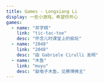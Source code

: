 ```yaml
---
title: Games - Longxiang Li
display: 一些小游戏，希望你开心
games:
  - name: "井字棋"
    link: "tic-tac-toe"
    desc: "怀念儿时课堂上的偷玩"
  - name: "2048"
    link: "2048"
    desc: "由 Gabriele Cirulli 发明"
  - name: "木鱼"
    link: "muyu"
    desc: "敲电子木鱼，见赛博佛主"
---
```


<ListGames :games="frontmatter.games" />
